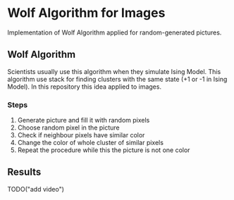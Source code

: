 # Wolf Algorithm for Images

Implementation of Wolf Algorithm applied for random-generated pictures. 

## Wolf Algorithm

Scientists usually use this algorithm when they simulate Ising Model. This algorithm use stack for
finding clusters with the same state (+1 or -1 in Ising Model). In this repository this idea
applied to images. 

### Steps
1. Generate picture and fill it with random pixels
2. Choose random pixel in the picture
3. Check if neighbour pixels have similar color
4. Change the color of whole cluster of similar pixels
5. Repeat the procedure while this the picture is not one color

## Results

TODO("add video")
